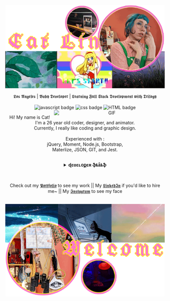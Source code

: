 
<p align="center">
  <img align="center" src="https://raw.githubusercontent.com/cat-lin-morgan/cat-lin-morgan/master/assets/catheadbottombanner.gif" alt="This is the top banner and portrait of       Cat.">
  <br/><br/>
  𝕷𝖔𝖘 𝕬𝖓𝖌𝖊𝖑𝖊𝖘 | 𝕭𝖆𝖇𝖞 𝕯𝖊𝖛𝖊𝖑𝖔𝖕𝖊𝖗 | 𝕷𝖊𝖆𝖗𝖓𝖎𝖓𝖌 𝕱𝖚𝖑𝖑 𝕾𝖙𝖆𝖈𝖐 𝕯𝖊𝖛𝖊𝖑𝖔𝖕𝖒𝖊𝖓𝖙 𝖜𝖎𝖙𝖍 𝕿𝖗𝖎𝖑𝖔𝖌𝖞<br /><br/>
  <img src="https://img.shields.io/badge/We%20Stan-Javascript-brightgreen" alt="javascript badge" />
  <img src="https://img.shields.io/badge/I%20%20%F0%9F%92%97-CSS-ff69b4" alt="css badge" />
  <img src="https://img.shields.io/badge/HTML-is%20pretty%20OK-blueviolet" alt="HTML badge" />
  <img align="right" width="350px" alt="GIF" src="https://media.giphy.com/media/zj0BxstyhGufC/giphy.gif" />
</p>
<p align="center">
  Hi! My name is Cat!<br/>
  I'm a 26 year old coder, designer, and animator.<br />
  Currently, I really like coding and graphic design.<br/><br/>
  Experienced with :<br/>
  jQuery, Moment, Node.js, Bootstrap,<br />Materlize, JSON, GIT, and Jest.
  <br/>
</p>
<br/>
<!-- develping in -->
<details align="center">
  <summary> <b> ɖɛʋɛʟօքɛʀ ֆȶǟȶֆ </b> </summary>
  <br /><br />
  <p align="center">
    <img src = "https://github-readme-stats.vercel.app/api?username=cat-lin-morgan&show_icons=true&theme=buefy&line_height=27">
    <!--&hide=css,java,html-->
    <img src = "https://github-readme-stats.vercel.app/api/top-langs/?username=cat-lin-morgan&theme=vue">
  </p>
</details>
<p align="center">
<!--   <a href="#">Resume</a> -->
  <br /><br />
  Check out my <a href="https://cat-lin-morgan.github.io/" target="_blank">𝕻𝖔𝖗𝖙𝖋𝖔𝖑𝖎𝖔</a> to see my work || My <a href="https://www.linkedin.com/in/caitlin-morgan-7818901b2/" target="_blank">𝕷𝖎𝖓𝖐𝖊𝖉𝕴𝖓</a> if you'd like to hire me~ || My <a href="https://www.instagram.com/cattongues.png/" target="_blank">𝕴𝖓𝖘𝖙𝖆𝖌𝖗𝖆𝖒</a> to see my face
  <br />
</p>
<p align="center"> 
  <br/>
  <img align="center" src="https://raw.githubusercontent.com/cat-lin-morgan/cat-lin-morgan/master/assets/welcomebanner2.gif" alt="Welcome banner">
</p>

